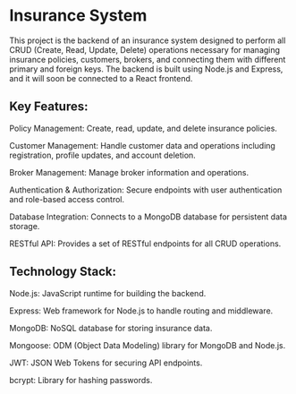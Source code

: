 ﻿# Insurance System
This project is the backend of an insurance system designed to perform all CRUD (Create, Read, Update, Delete) operations necessary for managing insurance policies, customers, brokers, and connecting them with different primary and foreign keys. The backend is built using Node.js and Express, and it will soon be connected to a React frontend.

## Key Features:
Policy Management: Create, read, update, and delete insurance policies.

Customer Management: Handle customer data and operations including registration, profile updates, and account deletion.

Broker Management: Manage broker information and operations.

Authentication & Authorization: Secure endpoints with user authentication and role-based access control.

Database Integration: Connects to a MongoDB database for persistent data storage.

RESTful API: Provides a set of RESTful endpoints for all CRUD operations.


## Technology Stack:
Node.js: JavaScript runtime for building the backend.

Express: Web framework for Node.js to handle routing and middleware.

MongoDB: NoSQL database for storing insurance data.

Mongoose: ODM (Object Data Modeling) library for MongoDB and Node.js.

JWT: JSON Web Tokens for securing API endpoints.

bcrypt: Library for hashing passwords.
